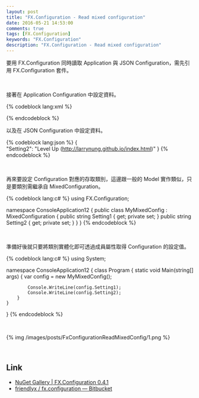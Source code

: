 ```yaml
---
layout: post
title: "FX.Configuration - Read mixed configuration"
date: 2016-05-21 14:53:00
comments: true
tags: [FX.Configuration]
keywords: "FX.Configuration"
description: "FX.Configuration - Read mixed configuration"
---
```


要用 FX.Configuration 同時讀取 Application 與 JSON Configuration，需先引用 FX.Configuration 套件。  

<!-- More -->

<br/>


接著在 Application Configuration 中設定資料。  

{% codeblock lang:xml %}
<?xml version="1.0" encoding="utf-8" ?> 
<configuration> 
    <appSettings> 
        <add key="Setting1" value="Larry Nung"/>    </appSettings> 
</configuration>
{% endcodeblock %}

<br/>


以及在 JSON Configuration 中設定資料。 

{% codeblock lang:json %}
{     
    "Setting2": "Level Up (http://larrynung.github.io/index.html)" 
}
{% endcodeblock %}

<br/>


再來要設定 Configuration 對應的存取類別，這邊跟一般的 Model 實作類似，只是要類別需繼承自 MixedConfiguration。

{% codeblock lang:c# %}
using FX.Configuration; 

namespace ConsoleApplication12 { 
    public class MyMixedConfig : MixedConfiguration { 
        public string Setting1 { get; private set; } 
        public string Setting2 { get; private set; } 
    } 
}
{% endcodeblock %}

<br/>


準備好後就只要將類別實體化即可透過成員屬性取得 Configuration 的設定值。  

{% codeblock lang:c# %}
using System; 

namespace ConsoleApplication12 { 
    class Program { 
        static void Main(string[] args) { 
            var config = new MyMixedConfig(); 

            Console.WriteLine(config.Setting1); 
            Console.WriteLine(config.Setting2); 
        } 
    } 
}
{% endcodeblock %}

<br/>


{% img /images/posts/FxConfigurationReadMixedConfig/1.png %}

<br/>

Link
----
* [NuGet Gallery | FX.Configuration 0.4.1](https://www.nuget.org/packages/FX.Configuration/)
* [friendlyx / fx.configuration — Bitbucket](https://bitbucket.org/friendlyx/fx.configuration)
